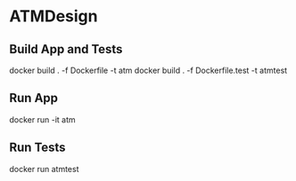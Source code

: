 # ATMDesign

## Build App and Tests
docker build . -f Dockerfile -t atm
docker build . -f Dockerfile.test -t atmtest

## Run App
docker run -it atm

## Run Tests
docker run atmtest
